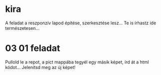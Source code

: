 # kira
A feladat a reszponzív lapod építése, szerkesztése lesz...
Te is írhastz ide természetesen...
# 03 01 feladat
Pullold le a repot, a pict mappába tegyél egy másik képet, írd át a html kódot... Jelenítsd meg az új képet!
